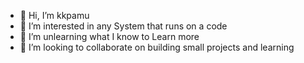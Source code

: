 - 👋 Hi, I’m kkpamu
- 👀 I’m interested in any System that runs on a code
- 🌱 I’m unlearning what I know to Learn more
- 💞️ I’m looking to collaborate on building small projects and learning
